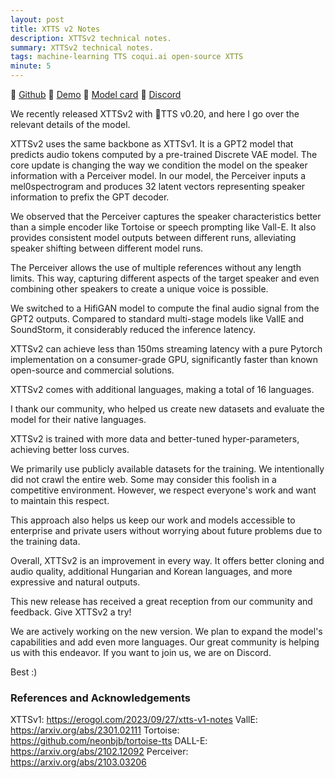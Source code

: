 ```yaml
---
layout: post
title: XTTS v2 Notes
description: XTTSv2 technical notes.
summary: XTTSv2 technical notes.
tags: machine-learning TTS coqui.ai open-source XTTS
minute: 5
---
```


🐸 [Github](https://github.com/coqui-ai/TTS)
🤗 [Demo](https://huggingface.co/spaces/coqui/xtts)
🤖 [Model card](https://huggingface.co/coqui/XTTS-v2)
💬 [Discord](https://discord.gg/rfw3CBFWUV)

We recently released XTTSv2 with 🐸TTS v0.20, and here I go over the relevant details of the model.

XTTSv2 uses the same backbone as XTTSv1. It is a GPT2 model that predicts audio tokens computed by a pre-trained Discrete VAE model. The core update is changing the way we condition the model on the speaker information with a Perceiver model. In our model, the Perceiver inputs a mel0spectrogram and produces 32 latent vectors representing speaker information to prefix the GPT decoder.

We observed that the Perceiver captures the speaker characteristics better than a simple encoder like Tortoise or speech prompting like Vall-E. It also provides consistent model outputs between different runs, alleviating speaker shifting between different model runs.

The Perceiver allows the use of multiple references without any length limits. This way, capturing different aspects of the target speaker and even combining other speakers to create a unique voice is possible.

We switched to a HifiGAN model to compute the final audio signal from the GPT2 outputs. Compared to standard multi-stage models like VallE and SoundStorm, it considerably reduced the inference latency.

XTTSv2 can achieve less than 150ms streaming latency with a pure Pytorch implementation on a consumer-grade GPU, significantly faster than known open-source and commercial solutions.

XTTSv2 comes with additional languages, making a total of 16 languages.

I thank our community, who helped us create new datasets and evaluate the model for their native languages.

XTTSv2 is trained with more data and better-tuned hyper-parameters, achieving better loss curves.

We primarily use publicly available datasets for the training. We intentionally did not crawl the entire web. Some may consider this foolish in a competitive environment. However, we respect everyone's work and want to maintain this respect.

This approach also helps us keep our work and models accessible to enterprise and private users without worrying about future problems due to the training data.

Overall, XTTSv2 is an improvement in every way. It offers better cloning and audio quality, additional Hungarian and Korean languages, and more expressive and natural outputs.

This new release has received a great reception from our community and feedback. Give XTTSv2 a try!

We are actively working on the new version. We plan to expand the model's capabilities and add even more languages. Our great community is helping us with this endeavor. If you want to join us, we are on Discord.

Best :)

### References and Acknowledgements

XTTSv1: https://erogol.com/2023/09/27/xtts-v1-notes
VallE: https://arxiv.org/abs/2301.02111
Tortoise: https://github.com/neonbjb/tortoise-tts
DALL-E: https://arxiv.org/abs/2102.12092
Perceiver: https://arxiv.org/abs/2103.03206
